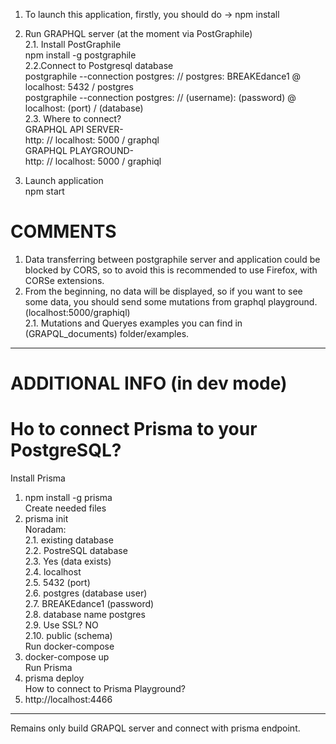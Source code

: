 1. To launch this application, firstly, you should do -> npm install

2. Run GRAPHQL server (at the moment via PostGraphile)<br />
2.1. Install PostGraphile<br />
 npm install -g postgraphile<br />
2.2.Connect to Postgresql database<br />
postgraphile --connection postgres: // postgres: BREAKEdance1 @ localhost: 5432 / postgres<br />
postgraphile --connection postgres: // (username): (password) @ localhost: (port) / (database)<br />
2.3. Where to connect?<br />
GRAPHQL API SERVER-<br />
http: // localhost: 5000 / graphql<br />
GRAPHQL PLAYGROUND-<br />
http: // localhost: 5000 / graphiql<br />

3. Launch application<br />
npm start<br />

COMMENTS
=========================================
1. Data transferring between postgraphile server and application could be blocked by CORS, so to avoid this is recommended to use Firefox, with CORSe extensions.<br />
2. From the beginning, no data will be displayed, so if you want to see some data, you should send some mutations from graphql playground. (localhost:5000/graphiql)<br />
2.1. Mutations and Queryes examples you can find in (GRAPQL_documents) folder/examples.<br />
----------------------------------------
ADDITIONAL INFO (in dev mode)
=========================================
Ho to connect Prisma to your PostgreSQL?
=========================================
Install Prisma<br />
1. npm install -g prisma<br />
Create needed files<br />
2. prisma init<br />
Noradam: <br />
2.1. existing database<br />
2.2. PostreSQL database<br />
2.3. Yes (data exists)<br />
2.4. localhost<br />
2.5. 5432 (port)<br />
2.6. postgres (database user)<br />
2.7. BREAKEdance1 (password)<br />
2.8. database name postgres<br />
2.9. Use SSL? NO<br />
2.10. public (schema)<br />
Run docker-compose<br />
3. docker-compose up<br />
Run Prisma<br />
4. prisma deploy<br />
How to connect to Prisma Playground?<br />
5. http://localhost:4466<br />
-----------------------------------------
Remains only build GRAPQL server and connect with prisma endpoint.
